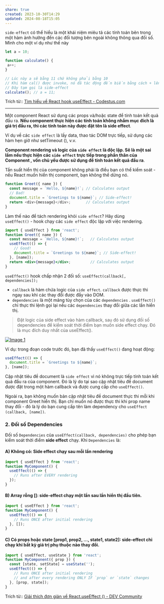 ```yaml
---
share: true
created: 2023-10-30T14:29
updated: 2024-08-18T15:05
---
```


`side-effect` có thể hiểu là một khái niệm miêu tả các tính toán bên trong một hàm ảnh hưởng đến các đối tượng bên ngoài không thông qua đối số. Mình cho một ví dụ như thế này

```jsx
let a = 10;

function calculate() {
 a++;
}

// Lúc này a sẽ bằng 11 chứ không phải bằng 10 
// Khi hàm cal() được invoke, nó đã tác động đến biến bằng cách + lên 1 đơn vị mà không thông qua cách truyền tham số
// Đây tạm gọi là side-effect
calculate(); // a = 11; 
```

Trích từ:: [Tìm hiểu về React hook useEffect - Codestus.com](https://codestus.com/posts/tim-hieu-ve-react-hook-useeffect)

---

Một component React sử dụng các props và/hoặc state để tính toán kết quả đầu ra. **Nếu component thực hiện các tính toán không nhắm mục đích là giá trị đầu ra, thì các tính toán này được đặt tên là side effect**.

Ví dụ về các `side effect` là lấy data, thao tác DOM trực tiếp, sử dụng các hàm hẹn giờ như setTimeout (), v.v.

**Component rendering và logic của `side effect` là độc lập. Sẽ là một sai lầm nếu thực hiện các `side effect` trực tiếp trong phần thân của Component , vốn chủ yếu được sử dụng để tính toán kết quả đầu ra**.

Tần suất hiển thị của component không phải là điều bạn có thể kiểm soát - nếu React muốn hiển thị component, bạn không thể dừng nó.  

```js
function Greet({ name }) {
  const message = `Hello, ${name}!`; // Calculates output
  // Bad!
  document.title = `Greetings to ${name}`; // Side-effect!
  return <div>{message}</div>;       // Calculates output
}
```

Làm thế nào để tách rendering khỏi `side effect`? Hãy dùng  
`useEffect()` - hook chạy các `side effect` độc lập với việc rendering.  

```jsx
import { useEffect } from 'react';
function Greet({ name }) {
  const message = `Hello, ${name}!`;   // Calculates output
  useEffect(() => {
    // Good!
    document.title = `Greetings to ${name}`; // Side-effect!
  }, [name]);
  return <div>{message}</div>;         // Calculates output
}
```

`useEffect()` hook chấp nhận 2 đối số: `useEffect(callback[, dependencies]);`
- `callback` là hàm chứa logic của `side effect`. `callback` được thực thi ngay sau khi các thay đổi được đẩy vào DOM.
- `dependencies` là một mảng tùy chọn của các `dependencies` . `useEffect()` chỉ thực thi lệnh gọi lại nếu các `dependencies` thay đổi giữa các lần hiển thị.

> Đặt logic của side effect vào hàm callback, sau đó sử dụng đối số dependencies để kiểm soát thời điểm bạn muốn side effect chạy. Đó là mục đích duy nhất của useEffect().

[![Image 1](https://res.cloudinary.com/practicaldev/image/fetch/s--NH2FkXJU--/c_limit%2Cf_auto%2Cfl_progressive%2Cq_auto%2Cw_880/https://dev-to-uploads.s3.amazonaws.com/uploads/articles/22swjdpn18jt1w900zsn.PNG)](https://res.cloudinary.com/practicaldev/image/fetch/s--NH2FkXJU--/c_limit%2Cf_auto%2Cfl_progressive%2Cq_auto%2Cw_880/https://dev-to-uploads.s3.amazonaws.com/uploads/articles/22swjdpn18jt1w900zsn.PNG)

Ví dụ: trong đoạn code trước đó, bạn đã thấy `useEffect()` đang hoạt động:  

```jsx
useEffect(() => {
  document.title = `Greetings to ${name}`;
}, [name]);
```

Cập nhật tiêu đề document là `side effect` vì nó không trực tiếp tính toán kết quả đầu ra của component. Đó là lý do tại sao cập nhật tiêu đề document được đặt trong một hàm callback và được cung cấp cho `useEffect()`.

Ngoài ra, bạn không muốn bản cập nhật tiêu đề document thực thi mỗi khi component Greet hiển thị. Bạn chỉ muốn nó được thực thi khi prop name thay đổi - đó là lý do bạn cung cấp tên làm dependency cho `useEffect (callback, [name])`.

### 2. Đối số Dependencies

Đối số `Dependencies` của `useEffect(callback, dependencies)` cho phép bạn kiểm soát thời điểm **side effect** chạy. Khi `Dependencies` là:

#### A) Không có: Side effect chạy sau mỗi lần rendering

```jsx
import { useEffect } from 'react';
function MyComponent() {
  useEffect(() => {
    // Runs after EVERY rendering
  });  
}
```

#### B) Array rỗng []: side-effect chạy một lần sau lần hiển thị đầu tiên.

```jsx
import { useEffect } from 'react';
function MyComponent() {
  useEffect(() => {
    // Runs ONCE after initial rendering
  }, []);
}
```

#### C) Có props hoặc state [prop1, prop2, ..., state1, state2]: side-effect chỉ chạy khi bất kỳ giá trị phụ thuộc nào thay đổi.

```jsx
import { useEffect, useState } from 'react';
function MyComponent({ prop }) {
  const [state, setState] = useState('');
  useEffect(() => {
    // Runs ONCE after initial rendering
    // and after every rendering ONLY IF `prop` or `state` changes
  }, [prop, state]);
}
```

Trích từ:: [Giải thích đơn giản về React.useEffect () - DEV Community](https://dev.to/buiminh15/giai-thich-don-gian-ve-reactuseeffect--2k4f)